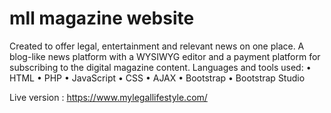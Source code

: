 # mll magazine website

Created to offer legal, entertainment and relevant news on one place. A blog-like news platform with a WYSIWYG editor and a payment platform for subscribing to the digital magazine content.
Languages and tools used:
•	HTML
•	PHP
•	JavaScript
•	CSS
•	AJAX
•	Bootstrap
•	Bootstrap Studio

Live version : https://www.mylegallifestyle.com/

